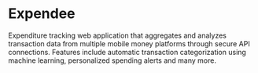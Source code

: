 # Expendee
Expenditure tracking web application that aggregates and analyzes transaction data from multiple mobile money platforms through secure API connections. Features include automatic transaction categorization using machine learning, personalized spending alerts and many more.

